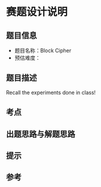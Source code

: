 # 赛题设计说明

## 题目信息

- 题目名称：Block Cipher
- 预估难度：

## 题目描述

Recall the experiments done in class!

## 考点



## 出题思路与解题思路



## 提示



## 参考


